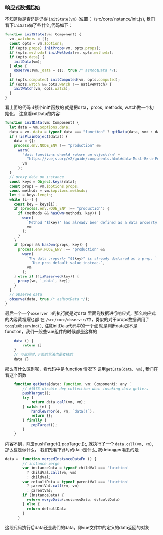 ### 响应式数据起始

不知道你是否还是记得  `initState(vm)` (位置： /src/core/instance/init.js),
我们看下`iniSate`做了些什么,代码如下：
```js
function initState(vm: Component) {
  vm._watchers = [];
  const opts = vm.$options;
  if (opts.props) initProps(vm, opts.props);
  if (opts.methods) initMethods(vm, opts.methods);
  if (opts.data) {
    initData(vm);
  } else {
    observe((vm._data = {}), true /* asRootData */);
  }
  if (opts.computed) initComputed(vm, opts.computed);
  if (opts.watch && opts.watch !== nativeWatch) {
    initWatch(vm, opts.watch);
  }
}
```

看上面的代码 4额个init*函数的 就是把data，props, methods, watch做一个初始化，
注意看initData的内容
```js
function initData(vm: Component) {
  let data = vm.$options.data;
  data = vm._data = typeof data === "function" ? getData(data, vm) : data || {};
  if (!isPlainObject(data)) {
    data = {};
    process.env.NODE_ENV !== "production" &&
      warn(
        "data functions should return an object:\n" +
          "https://vuejs.org/v2/guide/components.html#data-Must-Be-a-Function",
        vm
      );
  }
  // proxy data on instance
  const keys = Object.keys(data);
  const props = vm.$options.props;
  const methods = vm.$options.methods;
  let i = keys.length;
  while (i--) {
    const key = keys[i];
    if (process.env.NODE_ENV !== "production") {
      if (methods && hasOwn(methods, key)) {
        warn(
          `Method "${key}" has already been defined as a data property.`,
          vm
        );
      }
    }
    if (props && hasOwn(props, key)) {
      process.env.NODE_ENV !== "production" &&
        warn(
          `The data property "${key}" is already declared as a prop. ` +
            `Use prop default value instead.`,
          vm
        );
    } else if (!isReserved(key)) {
      proxy(vm, `_data`, key);
    }
  }
  // observe data
  observe(data, true /* asRootData */);
}
```
最后一个一个`observer()`的执行就是对data 里面的数据进行响应式，那么响应式的内容黄祖耀也都
在 `/src/core/observer/`中，类似的对于props数据调用了`toggleObserving()`,
注意initData代码中的一个点 就是判断data是不是function，我们一般些vue组件的时候都是这样的

```js
    data () {
        return {}
    }
    // 与此同时,下面的写法也是支持的
    data {}
```

那么有什么区别呢，看代码中是 function 情况下 调用`getData(data, vm)`, 我们在看这个函数
```js
    function getData(data: Function, vm: Component): any {
        // #7573 disable dep collection when invoking data getters
        pushTarget();
        try {
            return data.call(vm, vm);
        } catch (e) {
            handleError(e, vm, `data()`);
            return {};
        } finally {
            popTarget();
        }
    }
```
内容不到，除去pushTarget();popTarget();, 就执行了一个 `data.call(vm, vm)`, 那么这是做什么，
我们先看下此时的data是什么, 我debugger看到的是
```js
data =  function mergedInstanceDataFn () {
        // instance merge
        var instanceData = typeof childVal === 'function'
          ? childVal.call(vm, vm)
          : childVal;
        var defaultData = typeof parentVal === 'function'
          ? parentVal.call(vm, vm)
          : parentVal;
        if (instanceData) {
          return mergeData(instanceData, defaultData)
        } else {
          return defaultData
        }
      }
```
这段代码执行后data还是我们的data，即vue文件中的定义的data返回的对象